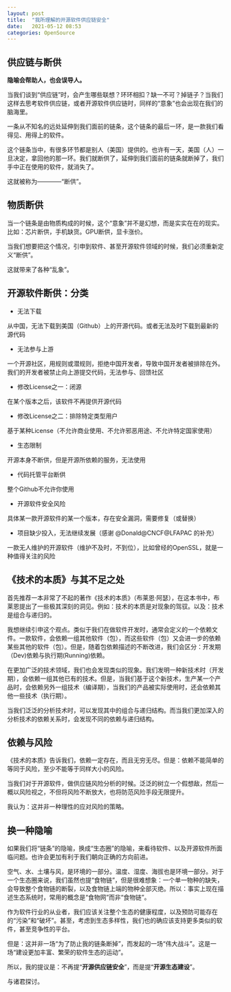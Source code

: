 ```yaml
---
layout: post
title:  "我所理解的开源软件供应链安全"
date:   2021-05-12 08:53
categories: OpenSource
---
```


## 供应链与断供

**隐喻会帮助人，也会误导人。**

当我们谈到“供应链”时，会产生哪些联想？环环相扣？缺一不可？掉链子？当我们这样去思考软件供应链，或者开源软件供应链时，同样的“意象”也会出现在我们的脑海里。

一条从不知名的远处延伸到我们面前的链条，这个链条的最后一环，是一款我们看得见、用得上的软件。

这个链条当中，有很多环节都是别人（美国）提供的。也许有一天，美国（人）一旦决定，拿回他的那一环。我们就断供了，延伸到我们面前的链条就断掉了，我们手中正在使用的软件，就消失了。

这就被称为————“断供”。

## 物质断供

当一个链条是由物质构成的时候，这个“意象”并不是幻想，而是实实在在的现实。比如：芯片断供，手机缺货。GPU断供，显卡涨价。

当我们想要把这个情况，引申到软件、甚至开源软件领域的时候，我们必须重新定义“断供”。

这就带来了各种“乱象”。

## 开源软件断供：分类

* 无法下载

从中国，无法下载到美国（Github）上的开源代码。或者无法及时下载到最新的源代码

* 无法参与上游

一个开源社区，用规则或潜规则，拒绝中国开发者，导致中国开发者被排除在外。我们的开发者被禁止向上游提交代码，无法参与、回馈社区

* 修改License之一：闭源

在某个版本之后，该软件不再提供开源代码

* 修改License之二：排除特定类型用户

基于某种License（不允许商业使用、不允许邪恶用途、不允许特定国家使用）

* 生态限制

开源本身不断供，但是开源所依赖的服务，无法使用

* 代码托管平台断供

整个Github不允许你使用

* 开源软件安全风险

具体某一款开源软件的某一个版本，存在安全漏洞，需要修复（或替换）

* 项目缺少投入，无法继续发展（感谢 @Donald@CNCF@LFAPAC 的补充）

一款无人维护的开源软件（维护不及时，不到位），比如曾经的OpenSSL，就是一种值得关注的风险

## 《技术的本质》与其不足之处

首先推荐一本非常了不起的著作《技术的本质》（布莱恩·阿瑟），在这本书中，布莱恩提出了一些极其深刻的洞见。例如：技术的本质是对现象的驾驭。以及：技术是组合与递归的。

我想继续引申这个观点。类似于我们在做软件开发时，通常会定义的一个依赖文件。一款软件，会依赖一组其他软件（包），而这些软件（包）又会进一步的依赖某些其他的软件（包）。但是，随着包依赖描述的不断改进，我们会区分：开发期（Dev)依赖与执行期(Running)依赖。

在更加广泛的技术领域，我们也会发现类似的现象。我们发明一种新技术时（开发期），会依赖一组其他已有的技术。但是，当我们基于这个新技术，生产某一个产品时，会依赖另外一组技术（编译期），当我们的产品被实际使用时，还会依赖其他一些技术（执行期）。

当我们泛泛的分析技术时，可以发现其中的组合与递归结构。而当我们更加深入的分析技术的依赖关系时，会发现不同的依赖与递归结构。

## 依赖与风险

《技术的本质》告诉我们，依赖一定存在，而且无穷无尽。但是：依赖不能简单的等同于风险，至少不能等于同样大小的风险。

当我们对于开源软件，做供应链风险分析的时候。泛泛的树立一个假想敌，然后一概以风险视之，不但将风险不断放大，也将防范风险手段无限提升。

我认为：这并非一种理性的应对风险的策略。

## 换一种隐喻

如果我们将“链条”的隐喻，换成“生态圈”的隐喻，来看待软件、以及开源软件所面临问题。也许会更加有利于我们朝向正确的方向前进。

空气、水、土壤与风，是环境的一部分。温度、湿度、海拔也是环境一部分。对于一个生态圈来说，我们虽然也提“食物链”，但是很难想象：一个单一物种的缺失，会导致整个食物链的断裂，以及食物链上端的物种全部灭绝。所以：事实上现在描述生态系统时，常用的概念是“食物网”而非“食物链”。

作为软件行业的从业者，我们应该关注整个生态的健康程度，以及预防可能存在的“污染”和“破坏”。甚至，考虑到生态多样性，我们也的确应该支持更多类似的软件，甚至竞争性的平台。

但是：这并非一场“为了防止我的链条断掉”，而发起的一场“伟大战斗”。这是一场“建设更加丰富、繁荣的软件生态的运动”。

所以，我的提议是：不再提“**开源供应链安全**”，而是提“**开源生态建设**”。

与诸君探讨。